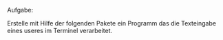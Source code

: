 Aufgabe:

Erstelle mit Hilfe der folgenden Pakete ein Programm das die Texteingabe eines useres im Terminel verarbeitet.
